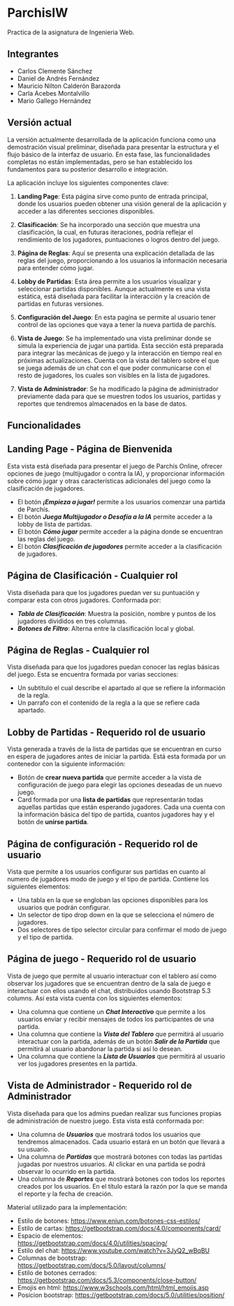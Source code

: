 # ParchisIW
Practica de la asignatura de Ingenieria Web.



## Integrantes
- Carlos Clemente Sánchez
- Daniel de Andrés Fernández
- Mauricio Nilton Calderón Barazorda
- Carla Acebes Montalvillo
- Mario Gallego Hernández



## Versión actual
La versión actualmente desarrollada de la aplicación funciona como una demostración visual preliminar, diseñada para presentar la estructura y el flujo básico de la interfaz de usuario. En esta fase, las funcionalidades completas no están implementadas, pero se han establecido los fundamentos para su posterior desarrollo e integración.

La aplicación incluye los siguientes componentes clave:

1. **Landing Page**: Esta página sirve como punto de entrada principal, donde los usuarios pueden obtener una visión general de la aplicación y acceder a las diferentes secciones disponibles.

2. **Clasificación**: Se ha incorporado una sección que muestra una clasificación, la cual, en futuras iteraciones, podría reflejar el rendimiento de los jugadores, puntuaciones o logros dentro del juego.

3. **Página de Reglas**: Aquí se presenta una explicación detallada de las reglas del juego, proporcionando a los usuarios la información necesaria para entender cómo jugar.

4. **Lobby de Partidas**: Esta área permite a los usuarios visualizar y seleccionar partidas disponibles. Aunque actualmente es una vista estática, está diseñada para facilitar la interacción y la creación de partidas en futuras versiones.

5. **Configuración del Juego**: En esta pagína se permite al usuario tener control de las opciones que vaya a tener la nueva partida de parchís. 

6. **Vista de Juego**: Se ha implementado una vista preliminar donde se simula la experiencia de jugar una partida. Esta sección está preparada para integrar las mecánicas de juego y la interacción en tiempo real en próximas actualizaciones. Cuenta con la vista del tablero sobre el que se juega además de un chat con el que poder conmunicarse con el resto de jugadores, los cuales son visibles en la lista de jugadores. 

7. **Vista de Administrador**: Se ha modificado la página de administrador previamente dada para que se muestren todos los usuarios, partidas y reportes que tendremos almacenados en la base de datos.



## Funcionalidades

## Landing Page - Página de Bienvenida

Esta vista está diseñada para presentar el juego de Parchís Online, ofrecer opciones de juego (multijugador o contra la IA), y proporcionar información sobre cómo jugar y otras características adicionales del juego como la clasificación de jugadores.

- El botón ***¡Empieza a jugar!*** permite a los usuarios comenzar una partida de Parchís.
- El botón ***Juega Multijugador o Desafía a la IA*** permite acceder a la lobby de lista de partidas.
- El botón ***Cómo jugar*** permite acceder a la página donde se encuentran las reglas del juego.
- El botón ***Clasificación de jugadores*** permite acceder a la clasificación de jugadores.

## Página de Clasificación - Cualquier rol

Vista diseñada para que los jugadores puedan ver su puntuación y comparar esta con otros jugadores. Conformada por: 

-   ***Tabla de Clasificación***: Muestra la posición, nombre y puntos de los jugadores divididos en tres columnas.
-   ***Botones de Filtro***: Alterna entre la clasificación local y global.

## Página de Reglas - Cualquier rol

Vista diseñada para que los jugadores puedan conocer las reglas básicas del juego. Esta se encuentra formada por varias secciones:

- Un subtitulo el cual describe el apartado al que se refiere la información de la regla.
- Un parrafo con el contenido de la regla a la que se refiere cada apartado.

## Lobby de Partidas - Requerido rol de usuario

Vista generada a través de la lista de partidas que se encuentran en curso en espera de jugadores antes de iniciar la partida. Está esta formada por un contenedor con la siguiente información:

- Botón de **crear nueva partida** que permite acceder a la vista de configuración de juego para elegir las opciones deseadas de un nuevo juego.
- Card formada por una **lista de partidas** que representarán todas aquellas partidas que están esperando jugadores. Cada una cuenta con la información básica del tipo de partida, cuantos jugadores hay y el botón de **unirse partida**.

## Página de configuración - Requerido rol de usuario

Vista que permite a los usuarios configurar sus partidas en cuanto al numero de jugadores modo de juego y el tipo de partida. Contiene los siguientes elementos:

- Una tabla en la que se engloban las opciones disponibles para los usuarios que podrán configurar.
- Un selector de tipo drop down en la que se selecciona el número de jugadores.
- Dos selectores de tipo selector circular para confirmar el modo de juego y el tipo de partida.

## Página de juego - Requerido rol de usuario

Vista de juego que permite al usuario interactuar con el tablero así como observar los jugadores que se encuentran dentro de la sala de juego e interactuar con ellos usando el chat, distribuidos usando Bootstrap 5.3 columns. Así esta vista cuenta con los siguientes elementos:

- Una columna que contiene un ***Chat Interactivo*** que permite a los usuarios enviar y recibir mensajes de todos los participantes de una partida.
- Una columna que contiene la ***Vista del Tablero*** que permitirá al usuario interactuar con la partida, además de un botón ***Salir de la Partida*** que permitirá al usuario abandonar la partida si así lo desean.
- Una columna que contiene la ***Lista de Usuarios*** que permitirá al usuario ver los jugadores presentes en la partida. 

## Vista de Administrador - Requerido rol de Administrador

Vista diseñada para que los admins puedan realizar sus funciones propias de administración de nuestro juego. Esta vista está conformada por:

- Una columna de ***Usuarios*** que mostrará todos los usuarios que tendremos almacenados. Cada usuario estará en un botón que llevará a su usuario.
- Una columna de ***Partidas*** que mostrará botones con todas las partidas jugadas por nuestros usuarios. Al clickar en una partida se podrá observar lo ocurrido en la partida.
- Una columna de ***Reportes*** que mostrará botones con todos los reportes creados por los usuarios. En el título estará la razón por la que se manda el reporte y la fecha de creación.

Material utilizado para la implementación:
- Estilo de botones: https://www.eniun.com/botones-css-estilos/
- Estilo de cartas: https://getbootstrap.com/docs/4.0/components/card/
- Espacio de elementos: https://getbootstrap.com/docs/4.0/utilities/spacing/
- Estilo del chat: https://www.youtube.com/watch?v=3JyQ2_wBqBU
- Columnas de bootstrap: https://getbootstrap.com/docs/5.0/layout/columns/
- Estilo de botones cerrados: https://getbootstrap.com/docs/5.3/components/close-button/
- Emojis en html: https://www.w3schools.com/html/html_emojis.asp
- Posicion bootstrap: https://getbootstrap.com/docs/5.0/utilities/position/
